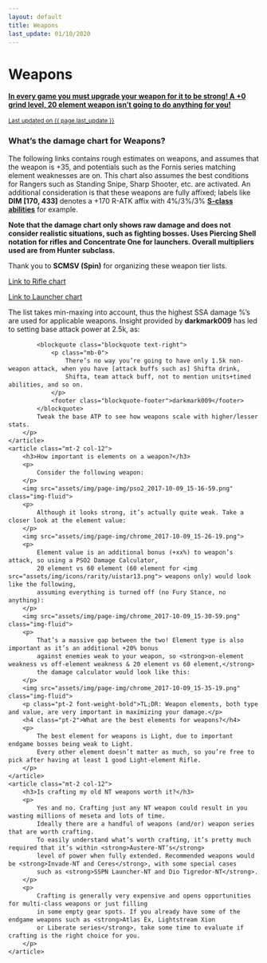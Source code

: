 ```yaml
---
layout: default
title: Weapons
last_update: 01/10/2020
---
```

<h1 class="mt-2">Weapons</h1>
<div class="list-group">
	<a href="#" class="list-group-item list-group-item-action flex-column align-items-start active">
		<p class="mb-1"><b>In every game you must upgrade your weapon for it to be strong! A +0 grind level, 20 element weapon isn’t going to do anything for you!</b></p>
		<small>Last updated on {{ page.last_update }}</small>
	</a>
</div>
<section class="mt-2 row">
	<article class="col-12">
		<h3>What’s the damage chart for Weapons?</h3>
		<p>
			The following links contains rough estimates on weapons, and assumes that the weapon is +35, 
			and potentials such as the Fornis series matching element weaknesses are on. 
			This chart also assumes the best conditions for Rangers such as Standing Snipe, Sharp Shooter, etc. are activated. 
			An additional consideration is that these weapons are fully affixed; labels like <strong>DIM [170, 433]</strong> 
			denotes a +170 R-ATK affix with 4%/3%/3% <strong><a href="http://www.bumped.org/psublog/episode-5-s-class-abilities/">S-class abilities</a></strong> for example.
		</p>
		<p>
			<strong>Note that the damage chart only shows raw damage and does not consider realistic situations, 
			such as fighting bosses. Uses Piercing Shell notation for rifles and Concentrate One for launchers. 
			Overall multipliers used are from Hunter subclass.</strong>
		</p>
		<p>
			Thank you to <b>SCMSV (Spin)</b> for organizing these weapon tier lists.
		</p>
		<p>
			<a href="http://4rt.info/psod/?bvAYM" target="_blank" rel="noopener noreferrer">Link to Rifle chart</a>
		</p>
		<p>
			<a href="http://4rt.info/psod/?6Y0TK" target="_blank" rel="noopener noreferrer">Link to Launcher chart</a>
		</p>	
		<p>
			The list takes min-maxing into account, thus the highest SSA damage %’s are used for applicable weapons. 
			Insight provided by <b>darkmark009</b> has led to setting base attack power at 2.5k, as:
			
			<blockquote class="blockquote text-right">
				<p class="mb-0">
					There’s no way you’re going to have only 1.5k non-weapon attack, when you have [attack buffs such as] Shifta drink, 
					Shifta, team attack buff, not to mention units+timed abilities, and so on.
				</p>
				<footer class="blockquote-footer">darkmark009</footer>
			</blockquote>
			Tweak the base ATP to see how weapons scale with higher/lesser stats.
		</p>
	</article>
	<article class="mt-2 col-12">
		<h3>How important is elements on a weapon?</h3>
		<p>
			Consider the following weapon:
		</p>
		<img src="assets/img/page-img/pso2_2017-10-09_15-16-59.png" class="img-fluid">
		<p>
			Although it looks strong, it’s actually quite weak. Take a closer look at the element value:
		</p>
		<img src="assets/img/page-img/chrome_2017-10-09_15-26-19.png">
		<p>
			Element value is an additional bonus (+xx%) to weapon’s attack, so using a PSO2 Damage Calculator, 
			20 element vs 60 element (60 element for <img src="assets/img/icons/rarity/uistar13.png"> weapons only) would look like the following, 
			assuming everything is turned off (no Fury Stance, no anything):
		</p>
		<img src="assets/img/page-img/chrome_2017-10-09_15-30-59.png" class="img-fluid">
		<p>
			That’s a massive gap between the two! Element type is also important as it’s an additional +20% bonus 
			against enemies weak to your weapon, so <strong>on-element weakness vs off-element weakness & 20 element vs 60 element,</strong> 
			the damage calculator would look like this:
		</p>
		<img src="assets/img/page-img/chrome_2017-10-09_15-35-19.png" class="img-fluid">
		<p class="pt-2 font-weight-bold">TL;DR: Weapon elements, both type and value, are very important in maximizing your damage.</p>
		<h4 class="pt-2">What are the best elements for weapons?</h4>
		<p>
			The best element for weapons is Light, due to important endgame bosses being weak to Light. 
			Every other element doesn’t matter as much, so you’re free to pick after having at least 1 good Light-element Rifle.
		</p>
	</article>
	<article class="mt-2 col-12">
		<h3>Is crafting my old NT weapons worth it?</h3>
		<p>
			Yes and no. Crafting just any NT weapon could result in you wasting millions of meseta and lots of time. 
			Ideally there are a handful of weapons (and/or) weapon series that are worth crafting. 
			To easily understand what’s worth crafting, it’s pretty much required that it’s within <strong>Austere-NT‘s</strong> 
			level of power when fully extended. Recommended weapons would be <strong>Invade-NT and Ceres</strong>, with some special cases 
			such as <strong>SSPN Launcher-NT and Dio Tigredor-NT</strong>.
		</p>
		<p>
			Crafting is generally very expensive and opens opportunities for multi-class weapons or just filling 
			in some empty gear spots. If you already have some of the endgame weapons such as <strong>Atlas Ex, Lightstream Xion 
			or Liberate series</strong>, take some time to evaluate if crafting is the right choice for you.
		</p>
	</article>
</section>
